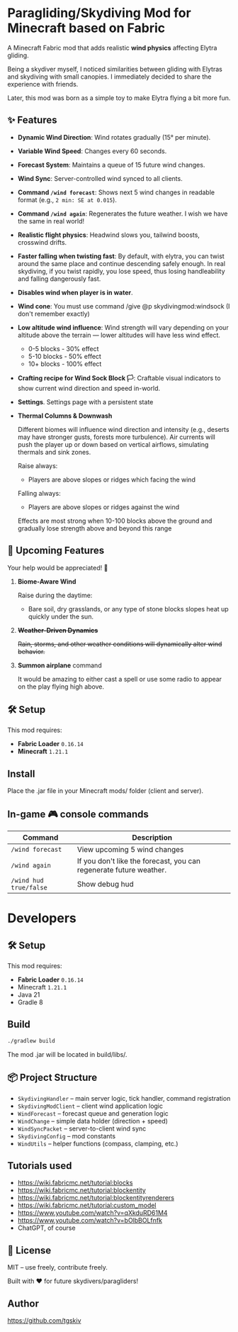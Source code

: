 # Paragliding/Skydiving Mod for Minecraft based on Fabric

A Minecraft Fabric mod that adds realistic **wind physics** affecting Elytra gliding.

Being a skydiver myself, I noticed similarities between gliding with Elytras
and skydiving with small canopies. I immediately decided to share the experience
with friends.

Later, this mod was born as a simple toy to make Elytra flying a bit more fun.


## ✨ Features

- **Dynamic Wind Direction**: Wind rotates gradually (15° per minute).
- **Variable Wind Speed**: Changes every 60 seconds.
- **Forecast System**: Maintains a queue of 15 future wind changes.
- **Wind Sync**: Server-controlled wind synced to all clients.
- **Command `/wind forecast`**: Shows next 5 wind changes in readable format (e.g., `2 min: SE at 0.015`).
- **Command `/wind again`**: Regenerates the future weather. I wish we have the same in real world!
- **Realistic flight physics**: Headwind slows you, tailwind boosts, crosswind drifts.
- **Faster falling when twisting fast**: By default, with elytra, you can twist around the same place and continue descending safely enough. In real skydiving, if you twist rapidly, you lose speed, thus losing handleability and falling dangerously fast.
- **Disables wind when player is in water**.
- **Wind cone**: You must use command /give @p skydivingmod:windsock (I don't remember exactly)
- **Low altitude wind influence**:
  Wind strength will vary depending on your altitude above the terrain — lower altitudes will have less wind effect.
  - 0-5 blocks - 30% effect
  - 5-10 blocks - 50% effect
  - 10+ blocks - 100% effect
- **Crafting recipe for Wind Sock Block 🏳**:
  Craftable visual indicators to show current wind direction and speed in-world.
- **Settings**. Settings page with a persistent state
- **Thermal Columns & Downwash**

  Different biomes will influence wind direction and intensity (e.g., deserts may have stronger gusts, forests more turbulence).
  Air currents will push the player up or down based on vertical airflows, simulating thermals and sink zones.

  Raise always:
  - Players are above slopes or ridges which facing the wind

  Falling always:
  - Players are above slopes or ridges against the wind

  Effects are most strong when 10-100 blocks above the ground and gradually lose strength above and beyond this range


## 🧪 Upcoming Features

Your help would be appreciated! 💖

1. **Biome-Aware Wind**

   Raise during the daytime:
   - Bare soil, dry grasslands, or any type of stone blocks slopes heat up quickly under the sun.

2. ~~**Weather-Driven Dynamics**~~

   ~~Rain, storms, and other weather conditions will dynamically alter wind behavior.~~

3. **Summon airplane** command

   It would be amazing to either cast a spell or use some radio to appear on the play flying high above.

## 🛠 Setup

This mod requires:

- **Fabric Loader** `0.16.14`
- **Minecraft** `1.21.1`

## Install

Place the .jar file in your Minecraft mods/ folder (client and server).

## In-game 🎮 console commands

| Command                | Description                                                        |
|------------------------|--------------------------------------------------------------------|
| `/wind forecast`       | View upcoming 5 wind changes                                       |
| `/wind again`          | If you don't like the forecast, you can regenerate future weather. |
| `/wind hud true/false` | Show debug hud                                                     |

# Developers

## 🛠 Setup

This mod requires:

- **Fabric Loader** `0.16.14`
- Minecraft `1.21.1`
- Java 21
- Gradle 8


## Build

```bash
./gradlew build
```

The mod .jar will be located in build/libs/.




## 📦 Project Structure

* `SkydivingHandler` – main server logic, tick handler, command registration
* `SkydivingModClient` – client wind application logic
* `WindForecast` – forecast queue and generation logic
* `WindChange` – simple data holder (direction + speed)
* `WindSyncPacket` – server-to-client wind sync
* `SkydivingConfig` – mod constants
* `WindUtils` – helper functions (compass, clamping, etc.)

## Tutorials used

- https://wiki.fabricmc.net/tutorial:blocks
- https://wiki.fabricmc.net/tutorial:blockentity
- https://wiki.fabricmc.net/tutorial:blockentityrenderers
- https://wiki.fabricmc.net/tutorial:custom_model
- https://www.youtube.com/watch?v=qXkduRD61M4
- https://www.youtube.com/watch?v=bOlbBOLfnfk
- ChatGPT, of course

## 🔗 License

MIT – use freely, contribute freely.

Built with ❤️ for future skydivers/paragliders!

## Author

https://github.com/tgskiv